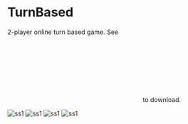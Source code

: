 # TurnBased

2-player online turn based game. See ![my site](https:://manby.org) to download.

![ss1](https://manby.org/assets/screenshot2.png)
![ss1](https://manby.org/assets/screenshot3.png)
![ss1](https://manby.org/assets/screenshot4.png)
![ss1](https://manby.org/assets/screenshot5.png)
